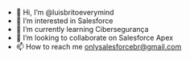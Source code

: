 - 👋 Hi, I’m @luisbritoeverymind
- 👀 I’m interested in Salesforce
- 🌱 I’m currently learning Cibersegurança
- 💞️ I’m looking to collaborate on Salesforce Apex
- 📫 How to reach me onlysalesforcebr@gmail.com

<!---
luisbritoeverymind/luisbritoeverymind is a ✨ special ✨ repository because its `README.md` (this file) appears on your GitHub profile.
You can click the Preview link to take a look at your changes.
--->
